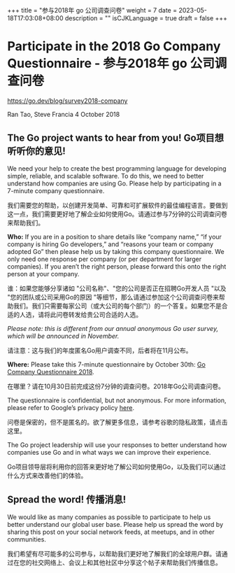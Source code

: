 +++
title = "参与2018年 go 公司调查问卷"
weight = 7
date = 2023-05-18T17:03:08+08:00
description = ""
isCJKLanguage = true
draft = false
+++

# Participate in the 2018 Go Company Questionnaire - 参与2018年 go 公司调查问卷

https://go.dev/blog/survey2018-company

Ran Tao, Steve Francia
4 October 2018

## The Go project wants to hear from you! Go项目想听听你的意见!

We need your help to create the best programming language for developing simple, reliable, and scalable software. To do this, we need to better understand how companies are using Go. Please help by participating in a 7-minute company questionnaire.

我们需要您的帮助，以创建开发简单、可靠和可扩展软件的最佳编程语言。要做到这一点，我们需要更好地了解企业如何使用Go。请通过参与7分钟的公司调查问卷来帮助我们。

**Who:** If you are in a position to share details like “company name,” “if your company is hiring Go developers,” and “reasons your team or company adopted Go” then please help us by taking this company questionnaire. We only need one response per company (or per department for larger companies). If you aren’t the right person, please forward this onto the right person at your company.

谁：如果您能够分享诸如 "公司名称"、"您的公司是否正在招聘Go开发人员 "以及 "您的团队或公司采用Go的原因 "等细节，那么请通过参加这个公司调查问卷来帮助我们。我们只需要每家公司（或大公司的每个部门）的一个答复。如果您不是合适的人选，请将此问卷转发给贵公司合适的人选。

*Please note: this is different from our annual anonymous Go user survey, which* *will be announced in November.*

请注意：这与我们的年度匿名Go用户调查不同，后者将在11月公布。

**Where:** Please take this 7-minute questionnaire by October 30th: [Go Company Questionnaire 2018](http://goo.gl/nnPfct).

在哪里？请在10月30日前完成这份7分钟的调查问卷。2018年Go公司调查问卷。

The questionnaire is confidential, but not anonymous. For more information, please refer to Google’s privacy policy [here](https://policies.google.com/privacy).

问卷是保密的，但不是匿名的。欲了解更多信息，请参考谷歌的隐私政策，请点击这里。

The Go project leadership will use your responses to better understand how companies use Go and in what ways we can improve their experience.

Go项目领导层将利用你的回答来更好地了解公司如何使用Go，以及我们可以通过什么方式来改善他们的体验。

## Spread the word!  传播消息!

We would like as many companies as possible to participate to help us better understand our global user base. Please help us spread the word by sharing this post on your social network feeds, at meetups, and in other communities.

我们希望有尽可能多的公司参与，以帮助我们更好地了解我们的全球用户群。请通过在您的社交网络上、会议上和其他社区中分享这个帖子来帮助我们传播信息。
